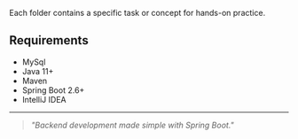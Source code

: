 
Each folder contains a specific task or concept for hands-on practice.

##  Requirements

- MySql
- Java 11+
- Maven
- Spring Boot 2.6+
- IntelliJ IDEA 

---

> _"Backend development made simple with Spring Boot."_
